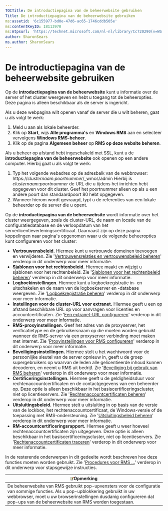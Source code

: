 ```yaml
---
TOCTitle: De introductiepagina van de beheerwebsite gebruiken
Title: De introductiepagina van de beheerwebsite gebruiken
ms:assetid: '6c155977-bd0e-47d6-ac65-1746cddb505e'
ms:contentKeyID: 18113970
ms:mtpsurl: 'https://technet.microsoft.com/nl-nl/library/Cc720290(v=WS.10)'
author: SharonSears
ms.author: SharonSears
---
```


De introductiepagina van de beheerwebsite gebruiken
===================================================

Op de **introductiepagina van de beheerwebsite** kunt u informatie over de server of het cluster weergeven en hebt u toegang tot de beheeropties. Deze pagina is alleen beschikbaar als de server is ingericht.

Als u deze webpagina wilt openen vanaf de server die u wilt beheren, gaat u als volgt te werk:

1.  Meld u aan als lokale beheerder.
2.  Klik op **Start**, wijs **Alle programma's** en **Windows RMS** aan en selecteer vervolgens **Windows RMS-beheer**.
3.  Klik op de pagina **Algemeen beheer** op **RMS op deze website beheren**.

Als u beheer op afstand hebt ingeschakeld met SSL, kunt u de **introductiepagina van de beheerwebsite** ook openen op een andere computer. Hierbij gaat u als volgt te werk:

1.  Typ het volgende webadres op de adresbalk van de webbrowser:
    https://*clusternaam:poortnummer*/\_wmcs/admin
    Hierbij is *clusternaam:poortnummer* de URL die u tijdens het inrichten hebt opgegeven voor dit cluster. Geef het poortnummer alleen op als u een andere poort dan standaardpoort 80 hebt opgegeven.
2.  Wanneer hierom wordt gevraagd, typt u de referenties van een lokale beheerder op de server die u opent.

Op de **introductiepagina van de beheerwebsite** wordt informatie over het cluster weergegeven, zoals de cluster-URL, de naam en locatie van de configuratiedatabase en de verloopdatum van het serverlicentieverleningscertificaat. Daarnaast zijn op deze pagina koppelingen naar pagina's opgenomen waar u de volgende beheeropties kunt configureren voor het cluster:

-   **Vertrouwensbeleid.** Hiermee kunt u vertrouwde domeinen toevoegen en verwijderen. Zie '[Vertrouwensrelaties en vertrouwensbeleid beheren](https://technet.microsoft.com/1c96ee74-fd28-4511-be21-087e2b04c3ee)' verderop in dit onderwerp voor meer informatie.
-   **Sjablonen voor het rechtenbeleid**. Hiermee maakt en wijzigt u sjablonen voor het rechtenbeleid. Zie '[Sjablonen voor het rechtenbeleid beheren](https://technet.microsoft.com/718286dc-3399-4556-96c9-ec3a33d31877)' verderop in dit onderwerp voor meer informatie.
-   **Logboekinstellingen**. Hiermee kunt u logboekregistratie in- en uitschakelen en de naam van de logboekserver en -database weergeven. Zie '[Logboekregistratie beheren](https://technet.microsoft.com/8fccfc57-2135-494e-8e44-f6191bf5e4a0)' verderop in dit onderwerp voor meer informatie.
-   **Instellingen voor de cluster-URL voor extranet.** Hiermee geeft u een op afstand beschikbare URL op voor aanvragen voor licenties en accountcertificaten. Zie '[Een extranet-URL configureren](https://technet.microsoft.com/88fec9ff-c96c-4d20-8856-0485e7507572)' verderop in dit onderwerp voor meer informatie.
-   **RMS-proxyinstellingen.** Geef het adres van de proxyserver, het verificatietype en de gebruikersnaam op die moeten worden gebruikt wanneer de RMS-server via een proxyserver verbinding moet maken met internet. Zie '[Proxyinstellingen voor RMS configureren](https://technet.microsoft.com/179d2970-62e9-4487-aa5b-f4334234991e)' verderop in dit onderwerp voor meer informatie.
-   **Beveiligingsinstellingen.** Hiermee stelt u het wachtwoord voor de persoonlijke sleutel van de server opnieuw in, geeft u de groep supergebruikers op waarvan de leden alle gelicentieerde inhoud kunnen decoderen, en neemt u RMS uit bedrijf. Zie '[Beveiliging bij gebruik van RMS beheren](https://technet.microsoft.com/62050812-de4f-4392-8d63-f2f89aa01ed4)' verderop in dit onderwerp voor meer informatie.
-   **Certificeringsinstellingen.** Hiermee geeft u de geldigheidsduur voor rechtenaccountcertificaten en de contactgegevens van een beheerder op. Deze optie is alleen beschikbaar in het basiscertificeringscluster, niet op licentieservers. Zie '[Rechtenaccountcertificaten beheren](https://technet.microsoft.com/49c5c2ba-e197-4e4b-b3b3-b3248f068bcc)' verderop in dit onderwerp voor meer informatie.
-   **Uitsluitingsbeleid.** Hiermee stelt u uitsluiting in op basis van de versie van de lockbox, het rechtenaccountcertificaat, de Windows-versie of de toepassing met RMS-ondersteuning. Zie '[Uitsluitingsbeleid beheren](https://technet.microsoft.com/ee31e099-e095-4648-95da-0009fbeb48cb)' verderop in dit onderwerp voor meer informatie.
-   **RM-accountcertificeringsrapport.** Hiermee geeft u weer hoeveel rechtenaccountcertificaten zijn uitgegeven. Deze optie is alleen beschikbaar in het basiscertificeringscluster, niet op licentieservers. Zie '[Rechtenaccountcertificaten traceren](https://technet.microsoft.com/5bb0f3cf-fc44-4e60-a93f-c789d6f8a902)' verderop in dit onderwerp voor meer informatie.

In de resterende onderwerpen in dit gedeelte wordt beschreven hoe deze functies moeten worden gebruikt. Zie '[Procedures voor RMS ...](https://technet.microsoft.com/82032075-f361-438f-a2c4-93ab29ae6cff)' verderop in dit onderwerp voor stapsgewijze instructies.

| ![](/security-updates/images/Cc720290.note(WS.10).gif)Opmerking                                                                                                                                                                                    |
|---------------------------------------------------------------------------------------------------------------------------------------------------------------------------------------------------------------------------------------------------------------|
| De beheerwebsite van RMS gebruikt pop-upvensters voor de configuratie van sommige functies. Als u pop-upblokkering gebruikt in uw webbrowser, moet u uw browserinstellingen dusdanig configureren dat pop-ups van de beheerwebsite van RMS worden toegestaan. |
